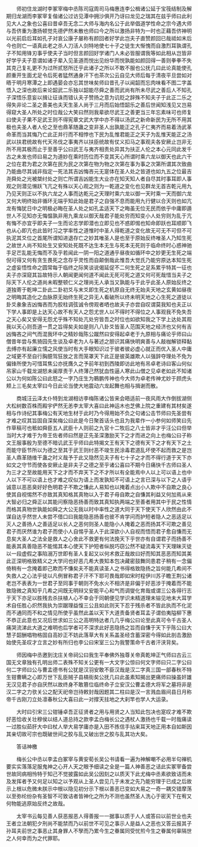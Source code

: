 <!-- { "loadSidebar": true } -->
　　师初住龙湖时李冢宰梅中丞陈司寇周司马梅惠连李公楫诸公延于宝筏结制及解期归龙湖而李冢宰复偕诸公过访见潭中拥沙俱开乃讶曰龙见之瑞其在兹乎师曰此利见大人之象也公喜曰昔卓吾无念二大师与海内名公于此举倡道学性命之宗今遇大师与吾侪重为激扬顿觉先德俨然未散也师曰今之所以激扬非特为一时也正藉吾侪神明以光前启后耳如孔子对哀公康子屡称有颜回者好学此岂夫子直赞颜回已哉祗如末后今也则亡一语真此老之杀人刀活人剑特地使七十子之徒生大惭愧而自激烈耳孰谓孔子不知用锋刃事乎使夫子当时但言颜回好学诸门人未必皆服谓我等如此相从岂皆非好学乎夫子意谓如诸子辈入见圣道而悦出见纷华而悦孰能如颜回得一善则拳拳不失其克己复礼更不为过所贰怒所迁乎此诸子之所以不敢不服也公抚几曰此论真能使孔颜重开生面尤足令后死者猛然通身汗下也茶次公云自见大师后每于清夜平旦尝如对晤于明月寒潭之上即遇晏会亦忘其世味矣师曰昔孔子以闻韶而忘肉味看不图二字盖悟入之深也故后来论韶武二乐独以韶能尽舜之善而武尚有所未尽武之善后人不知孔子深悟乐意妄以揖让征诛而错认夫子赞扬之意为讥贬之辞殊不知夫子于此正二乐之得失非论二圣之善美也夫天生圣人尚于三月而后始悟韶乐之善后世闻知浅见又岂易得窥大圣人所处之时位哉公大笑曰然则我辈欲尽武王之善更当三年忘素味可也师复曰使夫子果不足武王则不得宪章文武大学中亦不得以汤武之新命新民为无所不用其极也夫圣人者人伦之至也鼎革随蛊之变非圣人出孰能正之孔子仁夷齐而易着汤武革命革而当其悔乃亡此正并行而不相悖也下民为乱惟君能正之天子为乱惟天能正之汤武以扶君统故有代天吊伐之事夷齐以扶臣统故有仗义扣马之事观夫各安厥止岂非无所不用其极而止于至善乎公曰武王与夷齐相责处异其为扶正人伦之本心元同此发千古之未发也师曰易之为道妙在乘时历位而不变其天心所谓时乘六龙以御天也此六干之位在君为君之次第在民为民之次第在物为物之次第在事为事之次第所谓其次致曲乃能曲尽其诚非指定一死法其吉凶悔吝元无寔体在圣人处之皆道也如九五之位最吉尧舜处之光被桀纣处之则亡所谓吉凶能生大业亦在知天知人者自尽其时事耳即人事观之则潜见愓跃飞亢之有殊以天心观之则为一乾道之变化也见群龙无首吉乾元用九乃见天则正以不执六龙之人事而达乾元之天理时乘六龙以御一天时乘一天而御六龙又何大明终始非循环无端乎知此始是君子之自强不息而能用九行健以合天则也如亢龙有悔犹日中之明极必晦在圣人处之如孔孟适天下之晦虽无位无民而依乎中庸即遁世人不见知亦无悔愠孰非用九乘龙以御天哉君子能处穷而知变小人处穷则为乱于亢有悔不亦宜乎即夫子一生而论志学即潜也立即见也不惑即惕也知命即跃也耳顺即飞也从心即亢也此皆时习之学率性之道惟时中圣人得乾道之变化故无可无不可但不可执泥其爻位之首尾所谓知进退存亡之妙其唯圣人是也至于原始反终唯圣人乃知生死之故世人尚不知处生又安知处死既不达生本无生与死本无死则于临命终时心惑神驰手足芒乱能无悔而不及乎若闻此一阴一阳之道通乎昼夜如循环中之妙更无生死之端倪可得又何有贪生畏死之念存乎灵性而自颠倒哉此惟吾大觉氏乃能穷原达本知生死之虚妄悟性命之圆常每于临终之际笑谈说偈延促不二何生死之足系累乎特其一征也夫子亦深窥其旨故特示人朝闻更闻何道不闻此无死可死之道又何可死哉惜当夫子之际天下人伦之道尚未暇整顿仁义之理尚无人承当又孰能与于此乎此圣人原始反终之道独寄于乾坤二卦此二卦初爻与末爻即生死之机原自无终无始夫天地之玄黄如昼夜之明晦其造化之血脉原无始终生死之异无人看破所以终未明天地之心生死之道徒以卦爻彖象吉凶悔吝而为胶柱调弦诚令傍观者哂也故夫子亦尝自叹谓莫我知也夫正以下学人事即是上达天心故不有天人之怨尤世人以不得时不得位之人事观我不免失吾之天心矣又安得无怨尤乎殊不知处亢处穷皆吾之时位也如欲知我之下学上达处其观我以天心则吾道一贯之旨得矣夫如是则八八卦爻皆圣人范围天地之经济也又何有吉凶悔吝之间气而混我环中之精妙哉陈公蹴然曰安得起卓老于九原相与痛论乎师曰山僧昔年尝与焦猗园先生谈及卓老为人与著述之胆识其痛快明爽善与人敲枷解锁释黏去缚亦有起廉立懦之风使当时有大手眼知识过于彼者彼必虚心就正而优入圣人中庸之域更不至自行胸臆驾狂放之言而笼罩天下此正是彼英雄欺人以强辞夺理处不免为偏锋所使为可惜耳焦公亦抚膺久之予前年初到西陵即访此地有吊卓老诗曰客山何似吊家山千载龙湖怒未阑厚责于人终薄己然犹血性逼人寒此山僧之见卓老如此不知诸公以为何如陈公曰此怒之一字乃庄生为鶤鹏传神也今大师为卓老传神尤妙于顾虎头颊上三毛矣太宰曰今日此论当使大地震动六龙起舞也相与揖谢而散。

　　商城汪云泽太仆特到龙湖相访李梅陈诸公皆来会晤适前一夜风雨大作倒拔湖侧大松树数百株而殿宇俨然无恙李太宰大喜曰此神运木也芝佛上院之重建有其材矣遂相与作诗纪其事梅公有天地生材于此时乃今得用始不负之句诸公击节师曰先圣尝有才难之叹其旨固自深矣梅公曰此是今日聚首话头也且为我辈作一小参何如师笑曰先作草稿可也秪如舜臣五人武臣十人则前之九官十二牧后之八士皆非才乎汪公曰但举当时大才难于为帝王佐者师曰然是正先圣深激励天下之才而进之向上也梅公曰子称文王服事殷为至德不暗讥武王乎师曰此特揭文王有天下之德有天下之才有天下之土而能守臣节所以为德之至其于武王则纣恶不竣生民涂毒君道乱坏使不起而救之是岂圣人鼎革随维干蛊之时义哉予于此又隐然见夫子有七十子之才而不得行道于天下亦如文之守节而使各安厥止是非夫子之德之至乎诸公喜曰不期今日痛快千古师曰圣人为三才之至故能用天下之才而不弃天下之不才所以有全能焉中人以上可以语上也中人以下不可以语上也才难之叹似为语上而发孰知不可语上之言已深与以下之人语乎诚意以恶恶臭好好色明君子不欺之慊此人易知也以掩着点出小人欺中不自欺之良心使其自视惕然不亦致其真知格其真物以入于君子毋自欺之自慊其利益又何加焉从来大智必归之舜正以其能问察隐恶扬善而致其真知执两端之至善者用其中于民之性情而格其真物世孰能如舜之大公无我以时中率性之道大同于天下使天下人欣然由此不谋自达乎然世人未尝不借口曰我能隐恶扬善也彼不肯学问而护短者隐人之恶适足以灭人之善扬人之善适足以长人之恶何则圣人能隐小人掩着之恶而扬其不可欺之善见君子而厌然谁为君子而使小人自惕乎圣人于此深欲小人自视而悟而君子愈自慊而无息矣大圣人之法全是救人之心舍此不救更有何法挽天下乎世亦有自谓君子而扬善不能表其真善隐恶不能惕其本心使天下护短者纵脱巧窃公然不疑流毒天下天理昧灭徒以一段虚假之事陷溺万世即有圣人复起又以何术救正哉故曰好而知其恶恶而知其美此正深明格致精义之大学问也好恶几希大畏知本包决藏密鼓舞同患君子稍有一念偏倚稍有一念掩着即己欺而不慊矣夫不能真读圣人之书得格致隐扬之旨何能几希间不失救人之心法乎徒以凡例冒称君子汗不下耶可畏哉即如宋时程伊川苏子瞻王荆公诸老岂不表表为一世君子至同事于朝则不免水火不相济是非偏于好恶涉于掩着而不能致隐微之真知乎几希之间既无明辩又安能平心和气而调燮化育哉或谓三公各得行志于天下亦足以胜残去杀扶植人心不幸会于同朝便见学识未精道理未镕见地未大耳学术自任胜心炽然我执为崇踞理益愎三公且如此则天下忍于残杀者不皆此执而不化泥而不通同而不和之情见所使乎虽然此盖以天下大道责备贤者耳孟子谓伯夷隘柳下惠不恭正此意也又况后世求如三公之高明特达者几几乎梅公曰论至此真可令千古圣人痛哭流涕此大道之难明也后学者可不深求此好恶隐扬之旨而自慊于天下乎陈公曰大慧子韶酬唱物格固自高妙正不妨此落草大有关系盖圣经含蓄深密今得如此剖击激励始使先圣叹才立言之妙有所归也李公曰宋室三公为我警策命千古者汗浃背矣。

　　师因梅中丞邀到沈庄关帝祠公曰我生平奉佛外独尊关帝真乾坤正气师曰古云三国无文章独有孔明出师二表殊不知关公更有一大文字公惊曰何文字师曰只二字公曰何二字师曰公与曹孟德书有公犹是汉羽安敢不臣汉哉是汉二字真三国一部春秋不特生钳曹瞒之心即万世下乱臣贼子县槁街矣公抚几曰此虽素知揭出更痛师曰操虽奸雄无汉见君子亦自厌然以故终身不敢篡位临终命子立安汉公曹孟德大将军之墓将非是汉二字之力欤关公之配天祀帝岂待敕封哉因题其二柱曰是汉一言溅血眉间县日月称帝千古刚刀立处凛春秋公大喜曰此一对撑天拄地之大刹竿也学人大运录。

　　大时曰引宋三公钳锤卓吾正征贤者之用与用贤之人当知此包决也寔叹才难不欺好恶恰收关壮穆侯以结人道总持之款李孟白梅长公之遇杖人激扬也千载一时哉痛读一过胜似茹肝大中曰杖人举大易学庸亦是入田不拣信手拈来耳天地正用本自如斯因其亲切故可宗也既破世间之胶与乱又破出世之胶与乱其功大矣。

　　答诘神檄

　　梅长公中丞以李孟白冢宰与黄安荀长吴公书请看一遍为神解嘲不必用半句禅机要实实落落足服鬼神之心开人天之眼予细读之全是一篇人神善恶之诘此实冢宰备尝世故同病相怜特于知己不觉披露如此吴公因刻之以质天下此尤梅中丞素欲致诘而未及发挥者予又何足以知之以予观从上圣人尝见几于未发之先乃能穷理于已成之后故示上根以危微未朕示中根以隐见初分示下根以善恶已变如大易之一奇一耦交错摩荡以至弥纶纷杂有圣智不可致诘者皆神化之所为不测也虽然圣人洗心于密天下在宥又何物能逃原始反终之故哉。

　　太宰书云每见善人获恶报恶人得善报一一据事以质于人人或答曰以前世业也夫王者立法朝犯夕刑尚不能禁而乃以前世不可见之事示人是益人之恶也又答云报其子孙耳夫前世之事恶止其身罪人不孥而乃累今生之眷属同受忧煎今生之眷属何辜隔世之人何幸而为之代罪耶。

